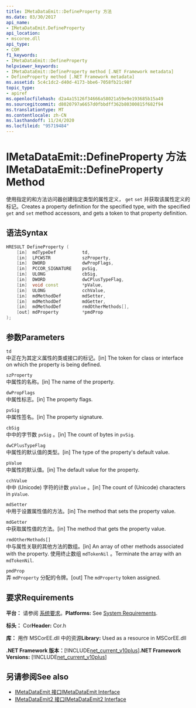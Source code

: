 ```yaml
---
title: IMetaDataEmit::DefineProperty 方法
ms.date: 03/30/2017
api_name:
- IMetaDataEmit.DefineProperty
api_location:
- mscoree.dll
api_type:
- COM
f1_keywords:
- IMetaDataEmit::DefineProperty
helpviewer_keywords:
- IMetaDataEmit::DefineProperty method [.NET Framework metadata]
- DefineProperty method [.NET Framework metadata]
ms.assetid: 5c4c1dc2-d40d-4173-bbe6-7058fb21c98f
topic_type:
- apiref
ms.openlocfilehash: d2a4a15126f34666a58021a59e9e193685b15a49
ms.sourcegitcommit: d8020797a6657d0fbbdff362b80300815f682f94
ms.translationtype: MT
ms.contentlocale: zh-CN
ms.lasthandoff: 11/24/2020
ms.locfileid: "95719484"
---
```

# <a name="imetadataemitdefineproperty-method"></a><span data-ttu-id="2d96c-102">IMetaDataEmit::DefineProperty 方法</span><span class="sxs-lookup"><span data-stu-id="2d96c-102">IMetaDataEmit::DefineProperty Method</span></span>

<span data-ttu-id="2d96c-103">使用指定的和方法访问器创建指定类型的属性定义， `get` `set` 并获取该属性定义的标记。</span><span class="sxs-lookup"><span data-stu-id="2d96c-103">Creates a property definition for the specified type, with the specified `get` and `set` method accessors, and gets a token to that property definition.</span></span>  
  
## <a name="syntax"></a><span data-ttu-id="2d96c-104">语法</span><span class="sxs-lookup"><span data-stu-id="2d96c-104">Syntax</span></span>  
  
```cpp  
HRESULT DefineProperty (
    [in]  mdTypeDef          td,
    [in]  LPCWSTR            szProperty,
    [in]  DWORD              dwPropFlags,
    [in]  PCCOR_SIGNATURE    pvSig,
    [in]  ULONG              cbSig,
    [in]  DWORD              dwCPlusTypeFlag,
    [in]  void const         *pValue,
    [in]  ULONG              cchValue,
    [in]  mdMethodDef        mdSetter,
    [in]  mdMethodDef        mdGetter,
    [in]  mdMethodDef        rmdOtherMethods[],
    [out] mdProperty         *pmdProp
);  
```  
  
## <a name="parameters"></a><span data-ttu-id="2d96c-105">参数</span><span class="sxs-lookup"><span data-stu-id="2d96c-105">Parameters</span></span>  

 `td`  
 <span data-ttu-id="2d96c-106">中正在为其定义属性的类或接口的标记。</span><span class="sxs-lookup"><span data-stu-id="2d96c-106">[in] The token for class or interface on which the property is being defined.</span></span>  
  
 `szProperty`  
 <span data-ttu-id="2d96c-107">中属性的名称。</span><span class="sxs-lookup"><span data-stu-id="2d96c-107">[in] The name of the property.</span></span>  
  
 `dwPropFlags`  
 <span data-ttu-id="2d96c-108">中属性标志。</span><span class="sxs-lookup"><span data-stu-id="2d96c-108">[in] The property flags.</span></span>  
  
 `pvSig`  
 <span data-ttu-id="2d96c-109">中属性签名。</span><span class="sxs-lookup"><span data-stu-id="2d96c-109">[in] The property signature.</span></span>  
  
 `cbSig`  
 <span data-ttu-id="2d96c-110">中中的字节数 `pvSig` 。</span><span class="sxs-lookup"><span data-stu-id="2d96c-110">[in] The count of bytes in `pvSig`.</span></span>  
  
 `dwCPlusTypeFlag`  
 <span data-ttu-id="2d96c-111">中属性的默认值的类型。</span><span class="sxs-lookup"><span data-stu-id="2d96c-111">[in] The type of the property's default value.</span></span>  
  
 `pValue`  
 <span data-ttu-id="2d96c-112">中属性的默认值。</span><span class="sxs-lookup"><span data-stu-id="2d96c-112">[in] The default value for the property.</span></span>  
  
 `cchValue`  
 <span data-ttu-id="2d96c-113">中中 (Unicode) 字符的计数 `pValue` 。</span><span class="sxs-lookup"><span data-stu-id="2d96c-113">[in] The count of (Unicode) characters in `pValue`.</span></span>  
  
 `mdSetter`  
 <span data-ttu-id="2d96c-114">中用于设置属性值的方法。</span><span class="sxs-lookup"><span data-stu-id="2d96c-114">[in] The method that sets the property value.</span></span>  
  
 `mdGetter`  
 <span data-ttu-id="2d96c-115">中获取属性值的方法。</span><span class="sxs-lookup"><span data-stu-id="2d96c-115">[in] The method that gets the property value.</span></span>  
  
 `rmdOtherMethods[]`  
 <span data-ttu-id="2d96c-116">中与属性关联的其他方法的数组。</span><span class="sxs-lookup"><span data-stu-id="2d96c-116">[in] An array of other methods associated with the property.</span></span> <span data-ttu-id="2d96c-117">使用终止数组 `mdTokenNil` 。</span><span class="sxs-lookup"><span data-stu-id="2d96c-117">Terminate the array with an `mdTokenNil`.</span></span>  
  
 `pmdProp`  
 <span data-ttu-id="2d96c-118">弄 `mdProperty` 分配的令牌。</span><span class="sxs-lookup"><span data-stu-id="2d96c-118">[out] The `mdProperty` token assigned.</span></span>  
  
## <a name="requirements"></a><span data-ttu-id="2d96c-119">要求</span><span class="sxs-lookup"><span data-stu-id="2d96c-119">Requirements</span></span>  

 <span data-ttu-id="2d96c-120">**平台：** 请参阅 [系统要求](../../get-started/system-requirements.md)。</span><span class="sxs-lookup"><span data-stu-id="2d96c-120">**Platforms:** See [System Requirements](../../get-started/system-requirements.md).</span></span>  
  
 <span data-ttu-id="2d96c-121">**标头：** Cor</span><span class="sxs-lookup"><span data-stu-id="2d96c-121">**Header:** Cor.h</span></span>  
  
 <span data-ttu-id="2d96c-122">**库：** 用作 MSCorEE.dll 中的资源</span><span class="sxs-lookup"><span data-stu-id="2d96c-122">**Library:** Used as a resource in MSCorEE.dll</span></span>  
  
 <span data-ttu-id="2d96c-123">**.NET Framework 版本：**[!INCLUDE[net_current_v10plus](../../../../includes/net-current-v10plus-md.md)]</span><span class="sxs-lookup"><span data-stu-id="2d96c-123">**.NET Framework Versions:** [!INCLUDE[net_current_v10plus](../../../../includes/net-current-v10plus-md.md)]</span></span>  
  
## <a name="see-also"></a><span data-ttu-id="2d96c-124">另请参阅</span><span class="sxs-lookup"><span data-stu-id="2d96c-124">See also</span></span>

- [<span data-ttu-id="2d96c-125">IMetaDataEmit 接口</span><span class="sxs-lookup"><span data-stu-id="2d96c-125">IMetaDataEmit Interface</span></span>](imetadataemit-interface.md)
- [<span data-ttu-id="2d96c-126">IMetaDataEmit2 接口</span><span class="sxs-lookup"><span data-stu-id="2d96c-126">IMetaDataEmit2 Interface</span></span>](imetadataemit2-interface.md)
